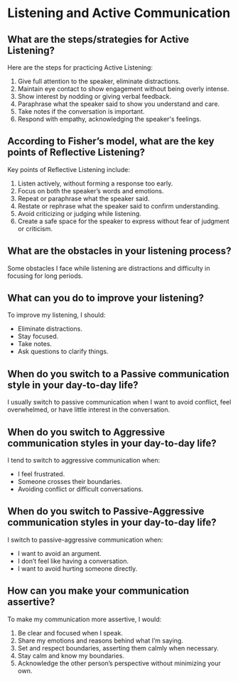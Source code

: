 # Listening and Active Communication

## What are the steps/strategies for Active Listening?

Here are the steps for practicing Active Listening:

1. Give full attention to the speaker, eliminate distractions.
2. Maintain eye contact to show engagement without being overly intense.
3. Show interest by nodding or giving verbal feedback.
4. Paraphrase what the speaker said to show you understand and care.
5. Take notes if the conversation is important.
6. Respond with empathy, acknowledging the speaker's feelings.

## According to Fisher’s model, what are the key points of Reflective Listening?

Key points of Reflective Listening include:

1. Listen actively, without forming a response too early.
2. Focus on both the speaker’s words and emotions.
3. Repeat or paraphrase what the speaker said.
4. Restate or rephrase what the speaker said to confirm understanding.
5. Avoid criticizing or judging while listening.
6. Create a safe space for the speaker to express without fear of judgment or criticism.

## What are the obstacles in your listening process?

Some obstacles I face while listening are distractions and difficulty in focusing for long periods.

## What can you do to improve your listening?

To improve my listening, I should:

- Eliminate distractions.
- Stay focused.
- Take notes.
- Ask questions to clarify things.

## When do you switch to a Passive communication style in your day-to-day life?

I usually switch to passive communication when I want to avoid conflict, feel overwhelmed, or have little interest in the conversation.

## When do you switch to Aggressive communication styles in your day-to-day life?

I tend to switch to aggressive communication when:

- I feel frustrated.
- Someone crosses their boundaries.
- Avoiding conflict or difficult conversations.

## When do you switch to Passive-Aggressive communication styles in your day-to-day life?

I switch to passive-aggressive communication when:

- I want to avoid an argument.
- I don’t feel like having a conversation.
- I want to avoid hurting someone directly.

## How can you make your communication assertive?

To make my communication more assertive, I would:

1. Be clear and focused when I speak.
2. Share my emotions and reasons behind what I’m saying.
3. Set and respect boundaries, asserting them calmly when necessary.
4. Stay calm and know my boundaries.
5. Acknowledge the other person’s perspective without minimizing your own.
